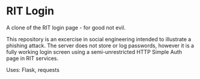 # RIT Login
A clone of the RIT login page - for good not evil.

This repository is an excercise in social engineering intended to illustrate a phishing attack. The server does not store or log passwords, however it is a fully working login screen using a semi-unrestricted HTTP Simple Auth page in RIT services.

Uses: Flask, requests

